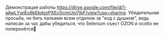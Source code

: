 Демонстрация работы https://drive.google.com/file/d/1-aAwLYwjEo6kEkdgzPXEc0cjmUni7jbF/view?usp=sharing. Убедительная просьба, не бить палками всем отделом за "код с душком", ведь написан за час дабы убедиться, что Selenium съест OZON и особо не поперхнётся🙏
